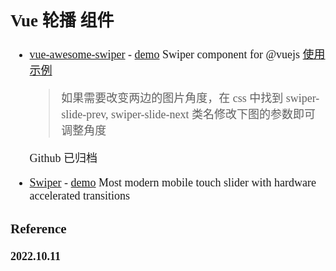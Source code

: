 <font size=4 face='楷体'>

## Vue 轮播 组件

- [vue-awesome-swiper](https://github.com/surmon-china/vue-awesome-swiper) - [demo](https://github.surmon.me/vue-awesome-swiper)
  Swiper component for @vuejs
  [使用示例](https://www.jianshu.com/p/e0593f564655)

  > 如果需要改变两边的图片角度，在 css 中找到 swiper-slide-prev, swiper-slide-next 类名修改下图的参数即可调整角度

  Github 已归档

- [Swiper](https://github.com/nolimits4web/swiper) - [demo](https://swiperjs.com/demos)
  Most modern mobile touch slider with hardware accelerated transitions

### Reference

**2022.10.11**
